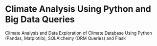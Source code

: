 # Climate Analysis Using Python and Big Data Queries

Climate Analysis and Data Exploration of Climate Database Using Python (Pandas, Matplotlib), SQLAlchemy (ORM Queries) and Flask
